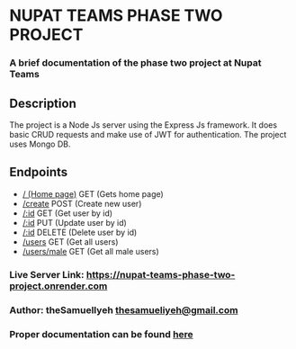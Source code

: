 # NUPAT TEAMS PHASE TWO PROJECT

### A brief documentation of the phase two project at Nupat Teams

## Description

The project is a Node Js server using the Express Js framework. It does basic CRUD requests and make use of JWT for authentication. The project uses Mongo DB.

## Endpoints

- [/ (Home page)](https://yummly-clone-nupat-teams.onrender.com) GET (Gets home page)
- [/create](https://yummly-clone-nupat-teams.onrender.com/create) POST (Create new user)
- [/:id](https://yummly-clone-nupat-teams.onrender.com/:id) GET (Get user by id)
- [/:id](https://yummly-clone-nupat-teams.onrender.com/:id) PUT (Update user by id)
- [/:id](https://yummly-clone-nupat-teams.onrender.com/:id) DELETE (Delete user by id)
- [/users](https://yummly-clone-nupat-teams.onrender.com/users) GET (Get all users)
- [/users/male](https://yummly-clone-nupat-teams.onrender.com/users/male) GET (Get all male users)

### **Live Server Link**: <https://nupat-teams-phase-two-project.onrender.com>

### **Author**: theSamuelIyeh <thesamueliyeh@gmail.com>

### Proper documentation can be found [here](https://documenter.getpostman.com/view/25539542/2s93Y3ugCQ)
